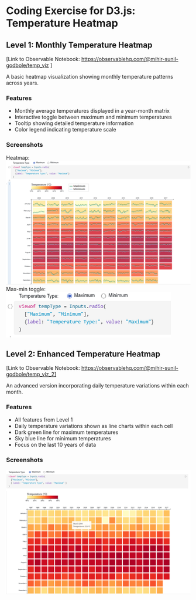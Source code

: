 # Coding Exercise for D3.js: Temperature Heatmap

## Level 1: Monthly Temperature Heatmap
[Link to Observable Notebook: https://observablehq.com/@mihir-sunil-godbole/temp_viz ]

A basic heatmap visualization showing monthly temperature patterns across years.

### Features
- Monthly average temperatures displayed in a year-month matrix
- Interactive toggle between maximum and minimum temperatures
- Tooltip showing detailed temperature information
- Color legend indicating temperature scale

### Screenshots
Heatmap:
![Alt text](level_2.png)
Max-min toggle:
![Alt text](toggle.png)




## Level 2: Enhanced Temperature Heatmap
[Link to Observable Notebook: https://observablehq.com/@mihir-sunil-godbole/temp_viz_2]

An advanced version incorporating daily temperature variations within each month.

### Features
- All features from Level 1
- Daily temperature variations shown as line charts within each cell
- Dark green line for maximum temperatures
- Sky blue line for minimum temperatures
- Focus on the last 10 years of data

### Screenshots
![Alt text](level_1.png)
